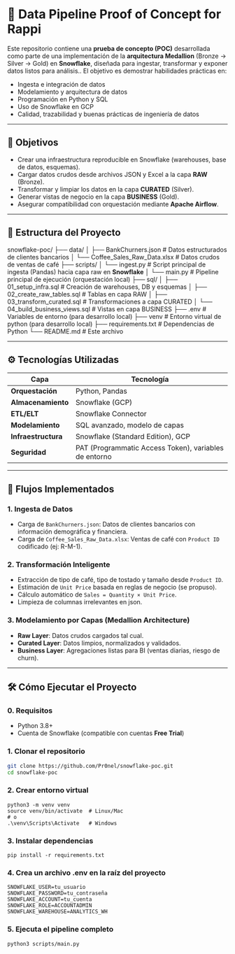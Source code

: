 # 🚀 Data Pipeline Proof of Concept for Rappi

Este repositorio contiene una **prueba de concepto (POC)** desarrollada como parte de una implementación de la **arquitectura Medallion** (Bronze → Silver → Gold) en **Snowflake**, diseñada para ingestar, transformar y exponer datos listos para análisis.. El objetivo es demostrar habilidades prácticas en:

- Ingesta e integración de datos
- Modelamiento y arquitectura de datos
- Programación en Python y SQL
- Uso de Snowflake en GCP
- Calidad, trazabilidad y buenas prácticas de ingeniería de datos

---

## 🎯 Objetivos

- Crear una infraestructura reproducible en Snowflake (warehouses, base de datos, esquemas).
- Cargar datos crudos desde archivos JSON y Excel a la capa **RAW** (Bronze).
- Transformar y limpiar los datos en la capa **CURATED** (Silver).
- Generar vistas de negocio en la capa **BUSINESS** (Gold).
- Asegurar compatibilidad con orquestación mediante **Apache Airflow**.

---

## 📂 Estructura del Proyecto

snowflake-poc/
├── data/
│ ├── BankChurners.json # Datos estructurados de clientes bancarios
│ └── Coffee_Sales_Raw_Data.xlsx # Datos crudos de ventas de café
├── scripts/
│ └── ingest.py # Script principal de ingesta (Pandas) hacia capa raw en **Snowflake**
│ └── main.py # Pipeline principal de ejecución (orquestación local)
├── sql/
│ ├── 01_setup_infra.sql # Creación de warehouses, DB y esquemas
│ ├── 02_create_raw_tables.sql # Tablas en capa RAW
│ ├── 03_transform_curated.sql # Transformaciones a capa CURATED
│ └── 04_build_business_views.sql # Vistas en capa BUSINESS
├── .env # Variables de entorno (para desarrollo local)
├── venv # Entorno virtual de python (para desarrollo local)
├── requirements.txt # Dependencias de Python
└── README.md # Este archivo

---

## ⚙️ Tecnologías Utilizadas

| Capa | Tecnología |
|------|-----------|
| **Orquestación** | Python, Pandas |
| **Almacenamiento** | Snowflake (GCP) |
| **ETL/ELT** | Snowflake Connector |
| **Modelamiento** | SQL avanzado, modelo de capas |
| **Infraestructura** | Snowflake (Standard Edition), GCP |
| **Seguridad** | PAT (Programmatic Access Token), variables de entorno |

---

## 🧪 Flujos Implementados

### 1. **Ingesta de Datos**
- Carga de `BankChurners.json`: Datos de clientes bancarios con información demográfica y financiera.
- Carga de `Coffee_Sales_Raw_Data.xlsx`: Ventas de café con `Product ID` codificado (ej: R-M-1).

### 2. **Transformación Inteligente**
- Extracción de tipo de café, tipo de tostado y tamaño desde `Product ID`.
- Estimación de `Unit Price` basada en reglas de negocio (se propuso).
- Cálculo automático de `Sales = Quantity × Unit Price`.
- Limpieza de columnas irrelevantes en json.

### 3. **Modelamiento por Capas (Medallion Architecture)**
- **Raw Layer**: Datos crudos cargados tal cual.
- **Curated Layer**: Datos limpios, normalizados y validados.
- **Business Layer**: Agregaciones listas para BI (ventas diarias, riesgo de churn).

---

## 🛠️ Cómo Ejecutar el Proyecto

### 0. Requisitos
- Python 3.8+
- Cuenta de Snowflake (compatible con cuentas **Free Trial**)

### 1. Clonar el repositorio
```bash
git clone https://github.com/Pr0nel/snowflake-poc.git
cd snowflake-poc
```

### 2. Crear entorno virtual
```
python3 -m venv venv
source venv/bin/activate  # Linux/Mac
# o
.\venv\Scripts\Activate   # Windows
```

### 3. Instalar dependencias
```
pip install -r requirements.txt
```

### 4. Crea un archivo .env en la raíz del proyecto
```
SNOWFLAKE_USER=tu_usuario
SNOWFLAKE_PASSWORD=tu_contraseña
SNOWFLAKE_ACCOUNT=tu_cuenta
SNOWFLAKE_ROLE=ACCOUNTADMIN
SNOWFLAKE_WAREHOUSE=ANALYTICS_WH
```

### 5. Ejecuta el pipeline completo
```
python3 scripts/main.py
```